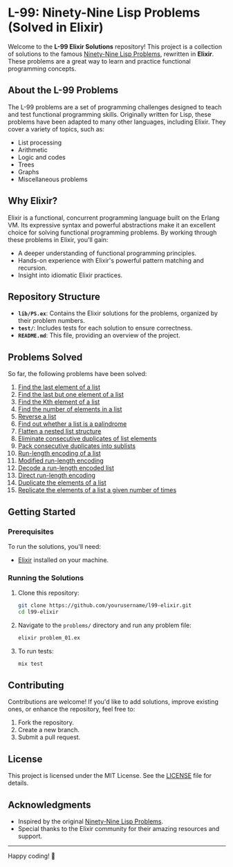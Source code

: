 # L-99: Ninety-Nine Lisp Problems (Solved in Elixir)

Welcome to the **L-99 Elixir Solutions** repository! This project is a collection of solutions to the famous [Ninety-Nine Lisp Problems](https://www.ic.unicamp.br/~meidanis/courses/mc336/2009s2/prolog/problemas/), rewritten in **Elixir**. These problems are a great way to learn and practice functional programming concepts.

## About the L-99 Problems

The L-99 problems are a set of programming challenges designed to teach and test functional programming skills. Originally written for Lisp, these problems have been adapted to many other languages, including Elixir. They cover a variety of topics, such as:

- List processing
- Arithmetic
- Logic and codes
- Trees
- Graphs
- Miscellaneous problems

## Why Elixir?

Elixir is a functional, concurrent programming language built on the Erlang VM. Its expressive syntax and powerful abstractions make it an excellent choice for solving functional programming problems. By working through these problems in Elixir, you'll gain:

- A deeper understanding of functional programming principles.
- Hands-on experience with Elixir's powerful pattern matching and recursion.
- Insight into idiomatic Elixir practices.

## Repository Structure

- **`lib/PS.ex`**: Contains the Elixir solutions for the problems, organized by their problem numbers.
- **`test/`**: Includes tests for each solution to ensure correctness.
- **`README.md`**: This file, providing an overview of the project.

## Problems Solved

So far, the following problems have been solved:

1. [Find the last element of a list](problems/problem_01.ex)
2. [Find the last but one element of a list](problems/problem_02.ex)
3. [Find the Kth element of a list](problems/problem_03.ex)
4. [Find the number of elements in a list](problems/problem_04.ex)
5. [Reverse a list](problems/problem_05.ex)
6. [Find out whether a list is a palindrome](problems/problem_06.ex)
7. [Flatten a nested list structure](problems/problem_07.ex)
8. [Eliminate consecutive duplicates of list elements](problems/problem_08.ex)
9. [Pack consecutive duplicates into sublists](problems/problem_09.ex)
10. [Run-length encoding of a list](problems/problem_10.ex)
11. [Modified run-length encoding](problems/problem_11.ex)
12. [Decode a run-length encoded list](problems/problem_12.ex)
13. [Direct run-length encoding](problems/problem_13.ex)
14. [Duplicate the elements of a list](problems/problem_14.ex)
15. [Replicate the elements of a list a given number of times](problems/problem_15.ex)

## Getting Started

### Prerequisites

To run the solutions, you'll need:

- [Elixir](https://elixir-lang.org/install.html) installed on your machine.

### Running the Solutions

1. Clone this repository:
   ```bash
   git clone https://github.com/yourusername/l99-elixir.git
   cd l99-elixir
   ```
2. Navigate to the `problems/` directory and run any problem file:
   ```bash
   elixir problem_01.ex
   ```
3. To run tests:
   ```bash
   mix test
   ```

## Contributing

Contributions are welcome! If you'd like to add solutions, improve existing ones, or enhance the repository, feel free to:

1. Fork the repository.
2. Create a new branch.
3. Submit a pull request.

## License

This project is licensed under the MIT License. See the [LICENSE](LICENSE) file for details.

## Acknowledgments

- Inspired by the original [Ninety-Nine Lisp Problems](https://www.ic.unicamp.br/~meidanis/courses/mc336/2009s2/prolog/problemas/).
- Special thanks to the Elixir community for their amazing resources and support.

---

Happy coding! 🚀
